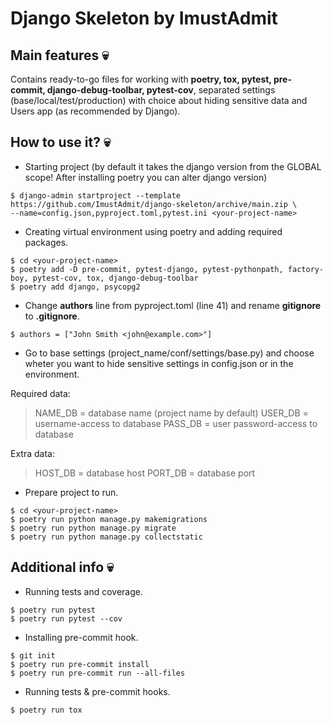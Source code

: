 # Django Skeleton by ImustAdmit

## Main features :skull:

Contains ready-to-go files for working with **poetry, tox, pytest, pre-commit, django-debug-toolbar, pytest-cov**, separated settings (base/local/test/production) with choice about hiding sensitive data and Users app (as recommended by Django).

## How to use it? :skull:

- Starting project (by default it takes the django version from the GLOBAL scope! After installing poetry you can alter django version)

```
$ django-admin startproject --template https://github.com/ImustAdmit/django-skeleton/archive/main.zip \
--name=config.json,pyproject.toml,pytest.ini <your-project-name>
```

- Creating virtual environment using poetry and adding required packages.

```
$ cd <your-project-name>
$ poetry add -D pre-commit, pytest-django, pytest-pythonpath, factory-boy, pytest-cov, tox, django-debug-toolbar
$ poetry add django, psycopg2
```

- Change **authors** line from pyproject.toml (line 41) and rename **gitignore** to **.gitignore**.

```
$ authors = ["John Smith <john@example.com>"]
```

- Go to base settings (project_name/conf/settings/base.py) and choose wheter you want to hide sensitive settings in config.json or in the environment.

Required data: 
> NAME_DB = database name (project name by default)
> USER_DB = username-access to database
> PASS_DB = user password-access to database

Extra data:
> HOST_DB = database host
> PORT_DB = database port


- Prepare project to run.

```
$ cd <your-project-name>
$ poetry run python manage.py makemigrations
$ poetry run python manage.py migrate
$ poetry run python manage.py collectstatic
```

## Additional info :skull:

- Running tests and coverage.

```
$ poetry run pytest
$ poetry run pytest --cov
```

- Installing pre-commit hook.

```
$ git init
$ poetry run pre-commit install
$ poetry run pre-commit run --all-files
```

- Running tests & pre-commit hooks.

```
$ poetry run tox
```
